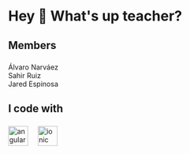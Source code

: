 <h1 align="left">Hey 👋 What's up teacher?</h1>

###

<h2 align="left">Members</h2>

###

<p align="left">Álvaro Narváez <br>Sahir Ruiz<br>Jared Espinosa</p>

###

<h2 align="left">I code with</h2>

###

<div align="left">
  <img src="https://cdn.jsdelivr.net/gh/devicons/devicon/icons/angularjs/angularjs-original.svg" height="40" alt="angularjs logo"  />
  <img width="12" />
  <img src="https://cdn.jsdelivr.net/gh/devicons/devicon/icons/ionic/ionic-original.svg" height="40" alt="ionic logo"  />
</div>

###
